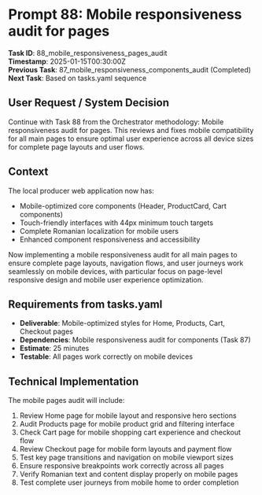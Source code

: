 # Prompt 88: Mobile responsiveness audit for pages

**Task ID**: 88_mobile_responsiveness_pages_audit  
**Timestamp**: 2025-01-15T00:30:00Z  
**Previous Task**: 87_mobile_responsiveness_components_audit (Completed)  
**Next Task**: Based on tasks.yaml sequence

## User Request / System Decision

Continue with Task 88 from the Orchestrator methodology: Mobile responsiveness audit for pages. This reviews and fixes mobile compatibility for all main pages to ensure optimal user experience across all device sizes for complete page layouts and user flows.

## Context

The local producer web application now has:
- Mobile-optimized core components (Header, ProductCard, Cart components)
- Touch-friendly interfaces with 44px minimum touch targets
- Complete Romanian localization for mobile users
- Enhanced component responsiveness and accessibility

Now implementing a mobile responsiveness audit for all main pages to ensure complete page layouts, navigation flows, and user journeys work seamlessly on mobile devices, with particular focus on page-level responsive design and mobile user experience optimization.

## Requirements from tasks.yaml

- **Deliverable**: Mobile-optimized styles for Home, Products, Cart, Checkout pages
- **Dependencies**: Mobile responsiveness audit for components (Task 87)
- **Estimate**: 25 minutes
- **Testable**: All pages work correctly on mobile devices

## Technical Implementation

The mobile pages audit will include:
1. Review Home page for mobile layout and responsive hero sections
2. Audit Products page for mobile product grid and filtering interface
3. Check Cart page for mobile shopping cart experience and checkout flow
4. Review Checkout page for mobile form layouts and payment flow
5. Test key page transitions and navigation on mobile viewport sizes
6. Ensure responsive breakpoints work correctly across all pages
7. Verify Romanian text and content display properly on mobile pages
8. Test complete user journeys from mobile home to order completion